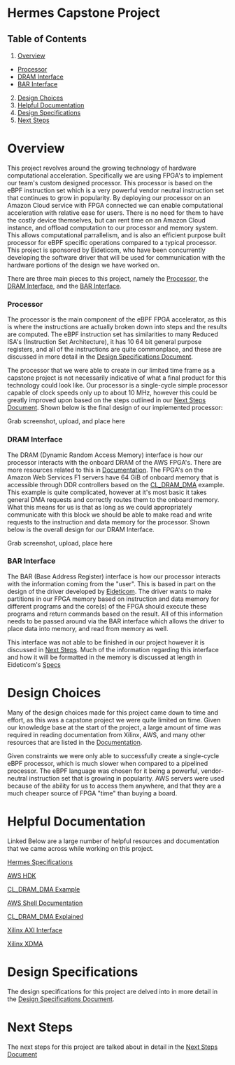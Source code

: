 # Hermes Capstone Project

## Table of Contents
1. [Overview](#overview)
  - [Processor](#processor)
  - [DRAM Interface](#dram_interface)
  - [BAR Interface](#bar_interface)
2. [Design Choices](#design_choices)
3. [Helpful Documentation](#documentation)
4. [Design Specifications](#design_specs)
5. [Next Steps](#nextsteps)


<a name="overview"></a>
# Overview

This project revolves around the growing technology of hardware computational acceleration. Specifically we are using FPGA's to implement our team's custom designed processor.
This processor is based on the eBPF instruction set which is a very powerful vendor neutral instruction set that continues to grow in popularity. By deploying our
processor on an Amazon Cloud service with FPGA connected we can enable computational acceleration with relative ease for users. There is no need for them to have
the costly device themselves, but can rent time on an Amazon Cloud instance, and offload computation to our processor and memory system. This allows computational
parrallelism, and is also an efficient purpose built processor for eBPF specific operations compared to a typical processor.  This project is sponsored by Eideticom,
who have been concurrently developing the software driver that will be used for communication with the hardware portions of the design we have worked on. 

There are three main pieces to this project, namely the [Processor](#processor), the [DRAM Interface](#dram_interface), and the [BAR Interface](#bar_interface).

<a name="processor"></a>
### Processor

The processor is the main component of the eBPF FPGA accelerator, as this is where the instructions are actually broken down into steps and the results are computed.
The eBPF instruction set has similarities to many Reduced ISA's (Instruction Set Architecture), it has 10 64 bit general purpose registers, and all of the
instructions are quite commonplace, and these are discussed in more detail in the [Design Specifications Document](developer_design.md).

The processor that we were able to create in our limited time frame as a capstone project is not necessarily indicative of what a final product for this technology could
look like. Our processor is a single-cycle simple processor capable of clock speeds only up to about 10 MHz, however this could be greatly improved upon based on the steps
outlined in our [Next Steps Document](next_steps.md). Shown below is the final design of our implemented processor:

Grab screenshot, upload, and place here


<a name="dram_interface"></a>
### DRAM Interface

The DRAM (Dynamic Random Access Memory) interface is how our processor interacts with the onboard DRAM of the AWS FPGA's. There are more resources related to this in [Documentation](#documentation). The FPGA's on the Amazon Web Services F1 servers have 64 GiB of onboard memory that is accessible through DDR controllers based on the [CL_DRAM_DMA](../../../examples/cl_dram_dma) example. This example is quite complicated, however at it's most basic it takes general DMA requests and correctly routes them to the onboard memory. What this means for us is that as long as we could appropriately communicate with this block we should be able to make read and write requests to the instruction and data memory for the processor. Shown below is the overall design for our DRAM Interface.

Grab screenshot, upload, place here


<a name="bar_interface"></a>
### BAR Interface

The BAR (Base Address Register) interface is how our processor interacts with the information coming from the "user". This is based in part on the design of the driver developed by [Eideticom](https://github.com/Eideticom/eid-hermes). The driver wants to make partitions in our FPGA memory based on instruction and data memory for different programs and the core(s) of the FPGA should execute these programs and return commands based on the result. All of this information needs to be passed around via the BAR interface which allows the driver to place data into memory, and read from memory as well.

This interface was not able to be finished in our project however it is discussed in [Next Steps](next_steps.md). Much of the information regarding this interface and how it will be formatted in the memory is discussed at length in Eideticom's [Specs](https://github.com/Eideticom/eid-hermes/tree/master/specs)


<a name="design_choices"></a>
# Design Choices

Many of the design choices made for this project came down to time and effort, as this was a capstone project we were quite limited on time. Given our knowledge base at the start of the project, a large amount of time was required in reading documentation from Xilinx, AWS, and many other resources that are listed in the [Documentation](#documentation). 

Given constraints we were only able to successfully create a single-cycle eBPF processor, which is much slower when compared to a pipelined processor. The eBPF language was chosen for it being a powerful, vendor-neutral instruction set that is growing in popularity. AWS servers were used because of the ability for us to access them anywhere, and that they are a much cheaper source of FPGA "time" than buying a board. 


<a name="documentation"></a>
# Helpful Documentation

Linked Below are a large number of helpful resources and documentation that we came across while working on this project. 

[Hermes Specifications](https://github.com/Eideticom/eid-hermes/tree/master/specs)

[AWS HDK](https://github.com/aws/aws-fpga/tree/master/hdk)

[CL_DRAM_DMA Example](https://github.com/aws/aws-fpga/tree/master/hdk/cl/examples/cl_dram_dma)

[AWS Shell Documentation](https://github.com/aws/aws-fpga/blob/master/hdk/docs/AWS_Shell_Interface_Specification.md)

[CL_DRAM_DMA Explained](https://www.legupcomputing.com/blog/index.php/2017/08/18/amazon-ec2-f1-tutorial-understanding-the-cl_dram_dma-example/)

[Xilinx AXI Interface](https://www.xilinx.com/support/documentation/ip_documentation/axi_ref_guide/latest/ug1037-vivado-axi-reference-guide.pdf)

[Xilinx XDMA](https://www.xilinx.com/support/documentation/ip_documentation/xdma/v4_1/pg195-pcie-dma.pdf)



<a name="design_specs"></a>
# Design Specifications

The design specifications for this project are delved into in more detail in the [Design Specifications Document](developer_design.md). 


<a name="nextsteps"></a>
# Next Steps

The next steps for this project are talked about in detail in the [Next Steps Document](next_steps.md)

